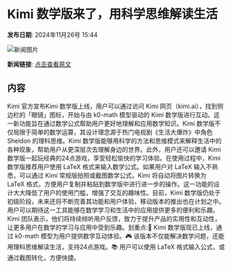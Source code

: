 # Kimi 数学版来了，用科学思维解读生活

**发布日期**: 2024年11月26号 15:44

![新闻图片](https://upload.chinaz.com/2024/1126/6386823266440609663337599.png)

**新闻链接**: [点击查看原文](https://www.aibase.com/zh/news/13489)

## 内容

Kimi 官方宣布Kimi 数学版上线，用户可以通过访问 Kimi 网页（kimi.ai），找到侧边栏的「眼镜」图标，开始与由 k0-math 模型驱动的 Kimi 数学版进行互动。这一新功能旨在通过数学公式帮助用户更好地理解和应用数学知识。Kimi 数学版不仅局限于简单的数学运算，其设计理念源于热门电视剧《生活大爆炸》中角色 Sheldon 的理科思维。Kimi 数学版能够用科学的方法和思维模式来解释生活中的各种现象，帮助用户从更深层次去理解身边的世界。此外，用户还可以邀请 Kimi 数学版一起玩经典的24点游戏，享受轻松愉快的学习体验。在使用过程中，Kimi 数学版推荐用户使用 LaTeX 格式来输入数学公式。如果用户对 LaTeX 输入不熟悉，可以通过 Kimi 常规版拍照或截图数学公式，Kimi 将自动将图片转换为 LaTeX 格式，方便用户复制并粘贴到数学版中进行进一步的操作。这一功能的设计大大降低了用户的使用门槛，增强了交互的趣味性。目前，Kimi 数学版仍处于初级阶段，未来还将不断完善其功能和用户体验，移动版本的推出也在计划之中。用户可以期待这一工具能够在数学学习和生活中的应用提供更多的便利和乐趣。Kimi 团队表示，他们将持续倾听用户反馈，致力于提升产品的实用性和互动性，让更多用户在数学的学习与应用中受到乐趣。划重点:🌟 Kimi 数学版现已上线，通过 k0-math 模型为用户提供数学互动体验。🎮 该版本不仅能解决数学问题，还能用理科思维解读生活，支持24点游戏。📚 用户可以使用 LaTeX 格式输入公式，或通过截图转化，方便快捷。
